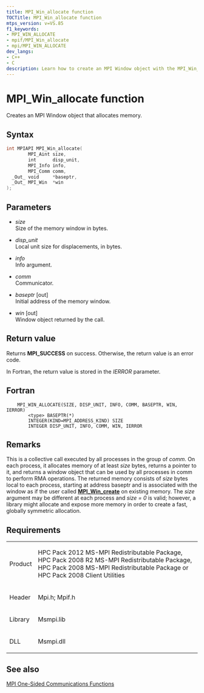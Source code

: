```yaml
---
title: MPI_Win_allocate function
TOCTitle: MPI_Win_allocate function
mtps_version: v=VS.85
f1_keywords:
- MPI_WIN_ALLOCATE
- mpif/MPI_Win_allocate
- mpi/MPI_WIN_ALLOCATE
dev_langs:
- C++
- C
description: Learn how to create an MPI Window object with the MPI_Win_allocate function on Microsoft's official site. Understand syntax, parameters, and return values.
---
```


# MPI\_Win\_allocate function

Creates an MPI Window object that allocates memory.

## Syntax

``` c++
int MPIAPI MPI_Win_allocate(
        MPI_Aint size,
        int      disp_unit,
        MPI_Info info,
        MPI_Comm comm,
  _Out_ void     *baseptr,
  _Out_ MPI_Win  *win
);
```

## Parameters

  - *size*  
    Size of the memory window in bytes.

  - *disp\_unit*  
    Local unit size for displacements, in bytes.

  - *info*  
    Info argument.

  - *comm*  
    Communicator.

  - *baseptr* \[out\]  
    Initial address of the memory window.

  - *win* \[out\]  
    Window object returned by the call.

## Return value

Returns **MPI\_SUCCESS** on success. Otherwise, the return value is an error code.

In Fortran, the return value is stored in the *IERROR* parameter.

## Fortran

``` FORTRAN
    MPI_WIN_ALLOCATE(SIZE, DISP_UNIT, INFO, COMM, BASEPTR, WIN, IERROR)
        <type> BASEPTR(*)
        INTEGER(KIND=MPI_ADDRESS_KIND) SIZE
        INTEGER DISP_UNIT, INFO, COMM, WIN, IERROR
```

## Remarks

This is a collective call executed by all processes in the group of *comm*. On each process, it allocates memory of at least *size* bytes, returns a pointer to it, and returns a window object that can be used by all processes in comm to perform RMA operations. The returned memory consists of *size* bytes local to each process, starting at address baseptr and is associated with the window as if the user called [**MPI\_Win\_create**](mpi-win-create-function.md) on existing memory. The *size* argument may be different at each process and *size = 0* is valid; however, a library might allocate and expose more memory in order to create a fast, globally symmetric allocation.

## Requirements

<table>
<colgroup>
<col  />
<col  />
</colgroup>
<tbody>
<tr class="odd">
<td><p>Product</p></td>
<td><p>HPC Pack 2012 MS-MPI Redistributable Package, HPC Pack 2008 R2 MS-MPI Redistributable Package, HPC Pack 2008 MS-MPI Redistributable Package or HPC Pack 2008 Client Utilities</p></td>
</tr>
<tr class="even">
<td><p>Header</p></td>
<td>Mpi.h;
Mpif.h</td>
</tr>
<tr class="odd">
<td><p>Library</p></td>
<td>Msmpi.lib</td>
</tr>
<tr class="even">
<td><p>DLL</p></td>
<td>Msmpi.dll</td>
</tr>
</tbody>
</table>


## See also

[MPI One-Sided Communications Functions](mpi-one-sided-communications-functions.md)

